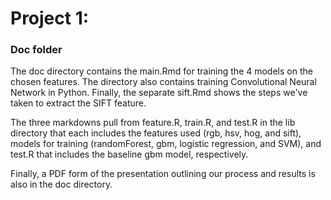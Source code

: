 # Project 1: 
### Doc folder

The doc directory contains the main.Rmd for training the 4 models on the chosen features. The directory also contains training Convolutional Neural Network in Python. Finally, the separate sift.Rmd shows the steps we've taken to extract the SIFT feature.

The three markdowns pull from feature.R, train.R, and test.R in the lib directory that each includes the features used (rgb, hsv, hog, and sift), models for training (randomForest, gbm, logistic regression, and SVM), and test.R that includes the baseline gbm model, respectively.

Finally, a PDF form of the presentation outlining our process and results is also in the doc directory.
